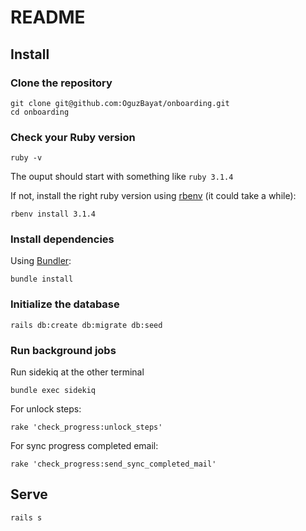 # README

## Install

### Clone the repository

```shell
git clone git@github.com:OguzBayat/onboarding.git
cd onboarding
```

### Check your Ruby version

```shell
ruby -v
```

The ouput should start with something like `ruby 3.1.4`

If not, install the right ruby version using [rbenv](https://github.com/rbenv/rbenv) (it could take a while):

```shell
rbenv install 3.1.4
```

### Install dependencies

Using [Bundler](https://github.com/bundler/bundler):

```shell
bundle install
```


### Initialize the database

```shell
rails db:create db:migrate db:seed
```

### Run background jobs

Run sidekiq at the other terminal

```shell
bundle exec sidekiq
```

For unlock steps:

```shell
rake 'check_progress:unlock_steps'
```

For sync progress completed email:

```shell
rake 'check_progress:send_sync_completed_mail'
```

## Serve

```shell
rails s
```
